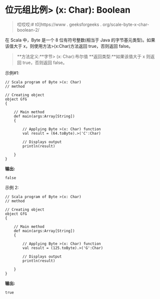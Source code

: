 # 位元组比例> (x: Char): Boolean

> 哎哎哎:# t0]https://www . geeksforgeeks . org/scale-byte-x-char-boolean-2/

在 Scala 中，Byte 是一个 8 位有符号整数(相当于 Java 的字节基元类型)。如果该值大于 x，则使用方法>(x:Char)方法返回 true，否则返回 false。

> **方法定义:**字节> (x: Char):布尔值
> **返回类型:**如果该值大于 x 则返回 true，否则返回 false。

示例#1:

```
// Scala program of Byte >(x: Char)
// method 

// Creating object 
object GfG 
{ 

    // Main method 
    def main(args:Array[String]) 
    { 

        // Applying Byte >(x: Char) function 
        val result = (64.toByte).>('C':Char) 

        // Displays output 
        println(result) 

    } 
} 
```

**输出:**

```
false
```

示例 2:

```
// Scala program of Byte >(x: Char)
// method 

// Creating object 
object GfG 
{ 

    // Main method 
    def main(args:Array[String]) 
    { 

        // Applying Byte >(x: Char) function 
        val result = (125.toByte).>('G':Char) 

        // Displays output 
        println(result) 

    } 
} 
```

**输出:**

```
true
```